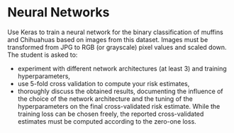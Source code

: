 # Neural Networks
Use Keras to train a neural network for the binary classification of muffins and Chihuahuas based on images from this dataset.
Images must be transformed from JPG to RGB (or grayscale) pixel values and scaled down. The student is asked to:
- experiment with different network architectures (at least 3) and training hyperparameters,
- use 5-fold cross validation to compute your risk estimates,
- thoroughly discuss the obtained results, documenting the influence of the choice of
the network architecture and the tuning of the hyperparameters on the final
cross-validated risk estimate.
While the training loss can be chosen freely, the reported cross-validated estimates must be computed according to the zero-one loss.
